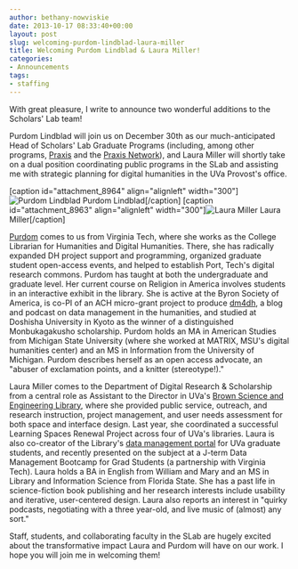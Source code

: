 ```yaml
---
author: bethany-nowviskie
date: 2013-10-17 08:33:40+00:00
layout: post
slug: welcoming-purdom-lindblad-laura-miller
title: Welcoming Purdom Lindblad & Laura Miller!
categories:
- Announcements
tags:
- staffing
---
```


With great pleasure, I write to announce two wonderful additions to the Scholars' Lab team! 

Purdom Lindblad will join us on December 30th as our much-anticipated Head of Scholars' Lab Graduate Programs (including, among other programs, [Praxis](http://praxis.scholarslab.org/) and the [Praxis Network](http://praxis-network.org/)), and Laura Miller will shortly take on a dual position coordinating public programs in the SLab and assisting me with strategic planning for digital humanities in the UVa Provost's office.

[caption id="attachment_8964" align="alignleft" width="300"]![Purdom Lindblad](http://www.scholarslab.org/wp-content/uploads/2013/10/purdom-300x200.jpg) Purdom Lindblad[/caption] [caption id="attachment_8963" align="alignleft" width="300"]![Laura Miller](http://www.scholarslab.org/wp-content/uploads/2013/10/laura-300x225.jpg) Laura Miller[/caption]

[Purdom](https://twitter.com/Purdom_L) comes to us from Virginia Tech, where she works as the College Librarian for Humanities and Digital Humanities. There, she has radically expanded DH project support and programming, organized graduate student open-access events, and helped to establish Port, Tech's digital research commons. Purdom has taught at both the undergraduate and graduate level. Her current course on Religion in America involves students in an interactive exhibit in the library. She is active at the Byron Society of America, is co-PI of an ACH micro-grant project to produce [dm4dh](http://dm4dh.org), a blog and podcast on data management in the humanities, and studied at Doshisha University in Kyoto as the winner of a distinguished Monbukagakusho scholarship. Purdom holds an MA in American Studies from Michigan State University (where she worked at MATRIX, MSU's digital humanities center) and an MS in Information from the University of Michigan. Purdom describes herself as an open access advocate, an "abuser of exclamation points, and a knitter (stereotype!)." 

Laura Miller comes to the Department of Digital Research & Scholarship from a central role as Assistant to the Director in UVa's [Brown Science and Engineering Library](https://www.facebook.com/pages/Charles-L-Brown-Science-and-Engineering-Library/368675533563), where she provided public service, outreach, and research instruction, project management, and user needs assessment for both space and interface design. Last year, she coordinated a successful Learning Spaces Renewal Project across four of UVa's libraries. Laura is also co-creator of the Library's [data management portal](http://dmconsult.library.virginia.edu/research-and-development-initiatives/) for UVa graduate students, and recently presented on the subject at a J-term Data Management Bootcamp for Grad Students (a partnership with Virginia Tech). Laura holds a BA in English from William and Mary and an MS in Library and Information Science from Florida State. She has a past life in science-fiction book publishing and her research interests include usability and iterative, user-centered design. Laura also reports an interest in "quirky podcasts, negotiating with a three year-old, and live music of (almost) any sort."

Staff, students, and collaborating faculty in the SLab are hugely excited about the transformative impact Laura and Purdom will have on our work. I hope you will join me in welcoming them! 
